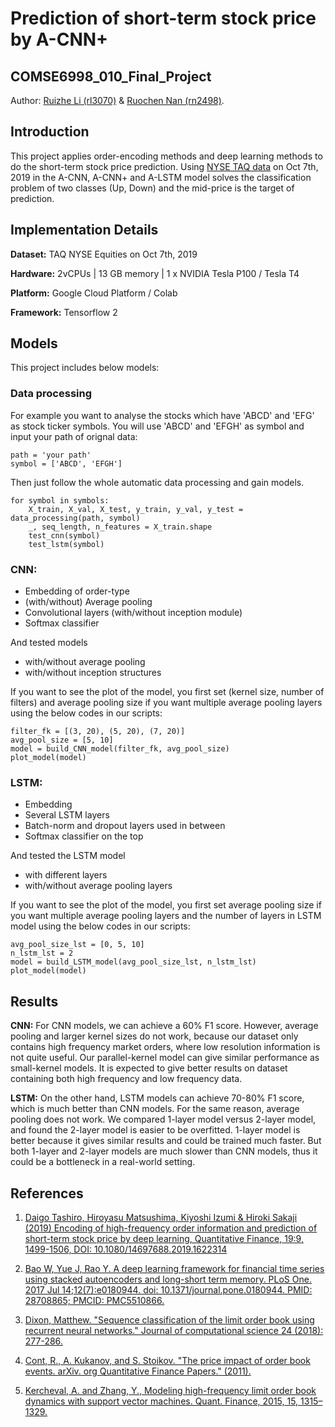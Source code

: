 # Prediction of short-term stock price by A-CNN+
## COMSE6998_010_Final_Project

Author: [Ruizhe Li (rl3070)](https://github.com/rzli6) \& [Ruochen Nan (rn2498)](https://github.com/marina32).

## Introduction
This project applies order-encoding methods and deep learning methods to do the short-term stock price prediction. Using [NYSE TAQ data](https://www.nyse.com/market-data/historical) on Oct 7th, 2019 in the A-CNN, A-CNN+ and A-LSTM model solves the classification problem of two classes (Up, Down) and the mid-price is the target of prediction.

## Implementation Details
**Dataset:** TAQ NYSE Equities on Oct 7th, 2019

**Hardware:** 2vCPUs | 13 GB memory | 1 x NVIDIA Tesla P100 / Tesla T4

**Platform:** Google Cloud Platform / Colab

**Framework:** Tensorflow 2

## Models
This project includes below models:

### Data processing
For example you want to analyse the stocks which have 'ABCD' and 'EFG' as stock ticker symbols. You will use 'ABCD' and 'EFGH' as symbol and input your path of orignal data:
```
path = 'your path'
symbol = ['ABCD', 'EFGH']
```
Then just follow the whole automatic data processing and gain models. 
```
for symbol in symbols:
    X_train, X_val, X_test, y_train, y_val, y_test = data_processing(path, symbol)
    _, seq_length, n_features = X_train.shape
    test_cnn(symbol)
    test_lstm(symbol)
```

### CNN:
- Embedding of order-type
- (with/without) Average pooling
- Convolutional layers (with/without inception module)
- Softmax classifier

And tested models 
- with/without average pooling
- with/without inception structures

If you want to see the plot of the model, you first set (kernel size, number of filters) and average pooling size if you want multiple average pooling layers using the below codes in our scripts:
```
filter_fk = [(3, 20), (5, 20), (7, 20)]
avg_pool_size = [5, 10]
model = build_CNN_model(filter_fk, avg_pool_size)
plot_model(model)
```

### LSTM:
- Embedding
- Several LSTM layers
- Batch-norm and dropout layers used in between
- Softmax classifier on the top

And tested the LSTM model 
- with different layers
- with/without average pooling layers


If you want to see the plot of the model, you first set average pooling size if you want multiple average pooling layers and the number of layers in LSTM model using the below codes in our scripts:
```
avg_pool_size_lst = [0, 5, 10]
n_lstm_lst = 2
model = build_LSTM_model(avg_pool_size_lst, n_lstm_lst)
plot_model(model)
```
## Results
**CNN:**
For CNN models, we can achieve a 60% F1 score. However, average pooling and larger kernel sizes do not work, because our dataset only contains high frequency market orders, where low resolution information is not quite useful. Our parallel-kernel model can give similar performance as small-kernel models. It is expected to give better results on dataset containing both high frequency and low frequency data.

**LSTM:**
On the other hand, LSTM models can achieve 70-80% F1 score, which is much better than CNN models. For the same reason, average pooling does not work. We compared 1-layer model versus 2-layer model, and found the 2-layer model is easier to be overfitted. 1-layer model is better because it gives similar results and could be trained much faster. But both 1-layer and 2-layer models are much slower than CNN models, thus it could be a bottleneck in a real-world setting.

## References

1. [Daigo Tashiro, Hiroyasu Matsushima, Kiyoshi Izumi \& Hiroki Sakaji (2019) Encoding of high-frequency order information and prediction of short-term stock price by deep learning, Quantitative Finance, 19:9, 1499-1506, DOI: 10.1080/14697688.2019.1622314](https://www.tandfonline.com/doi/abs/10.1080/14697688.2019.1622314)

2. [Bao W, Yue J, Rao Y. A deep learning framework for financial time series using stacked autoencoders and long-short term memory. PLoS One. 2017 Jul 14;12(7):e0180944. doi: 10.1371/journal.pone.0180944. PMID: 28708865; PMCID: PMC5510866.](https://journals.plos.org/plosone/article?id=10.1371/journal.pone.0180944)

3. [Dixon, Matthew. "Sequence classification of the limit order book using recurrent neural networks." Journal of computational science 24 (2018): 277-286.](https://www.sciencedirect.com/science/article/abs/pii/S1877750317309675)

4. [Cont, R., A. Kukanov, and S. Stoikov. "The price impact of order book events. arXiv. org Quantitative Finance Papers." (2011).](https://arxiv.org/abs/1011.6402) 

5. [Kercheval, A. and Zhang, Y., Modeling high-frequency limit order book dynamics with support vector machines. Quant. Finance, 2015, 15, 1315–1329.](https://www.math.fsu.edu/~aluffi/archive/paper462.pdf)
